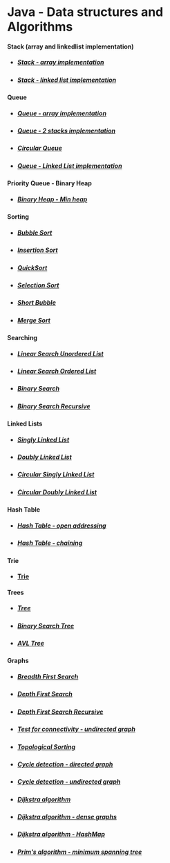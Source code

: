 # Java - Data structures and Algorithms 

#### Stack (array and linkedlist implementation)


- ##### [Stack - array implementation](https://github.com/ivanmmarkovic/Java-Data-Structures-and-Algorithms/tree/master/algorithms/src/main/java/ivanmarkovic/algorithms/stack/arrayimplementation)

- ##### [Stack - linked list implementation](https://github.com/ivanmmarkovic/Java-Data-Structures-and-Algorithms/tree/master/algorithms/src/main/java/ivanmarkovic/algorithms/stack/linkedlistimplementation)

#### Queue

- ##### [Queue - array implementation](https://github.com/ivanmmarkovic/Java-Data-Structures-and-Algorithms/tree/master/algorithms/src/main/java/ivanmarkovic/algorithms/queue/arrayimplementation)

- ##### [Queue - 2 stacks implementation](https://github.com/ivanmmarkovic/Java-Data-Structures-and-Algorithms/tree/master/algorithms/src/main/java/ivanmarkovic/algorithms/queue/stacksimplementation)

- ##### [Circular Queue](https://github.com/ivanmmarkovic/Java-Data-Structures-and-Algorithms/tree/master/algorithms/src/main/java/ivanmarkovic/algorithms/queue/circularqueue)

- ##### [Queue - Linked List implementation](https://github.com/ivanmmarkovic/Java-Data-Structures-and-Algorithms/tree/master/algorithms/src/main/java/ivanmarkovic/algorithms/queue/linkedlistimplementation)

#### Priority Queue - Binary Heap

- ##### [Binary Heap - Min heap](https://github.com/ivanmmarkovic/Java-Data-Structures-and-Algorithms/tree/master/algorithms/src/main/java/ivanmarkovic/algorithms/binaryheap)

#### Sorting

- ##### [Bubble Sort](https://github.com/ivanmmarkovic/Java-Data-Structures-and-Algorithms/blob/master/algorithms/src/main/java/ivanmarkovic/algorithms/sorting/BubbleSort.java)

- ##### [Insertion Sort](https://github.com/ivanmmarkovic/Java-Data-Structures-and-Algorithms/blob/master/algorithms/src/main/java/ivanmarkovic/algorithms/sorting/InsertionSort.java)

- ##### [QuickSort](https://github.com/ivanmmarkovic/Java-Data-Structures-and-Algorithms/blob/master/algorithms/src/main/java/ivanmarkovic/algorithms/sorting/QuickSort.java)

- ##### [Selection Sort](https://github.com/ivanmmarkovic/Java-Data-Structures-and-Algorithms/blob/master/algorithms/src/main/java/ivanmarkovic/algorithms/sorting/SelectionSort.java)

- ##### [Short Bubble](https://github.com/ivanmmarkovic/Java-Data-Structures-and-Algorithms/blob/master/algorithms/src/main/java/ivanmarkovic/algorithms/sorting/ShortBubble.java)

- ##### [Merge Sort](https://github.com/ivanmmarkovic/Java-Data-Structures-and-Algorithms/blob/master/algorithms/src/main/java/ivanmarkovic/algorithms/sorting/MergeSort.java)

#### Searching

- ##### [Linear Search Unordered List](https://github.com/ivanmmarkovic/Java-Data-Structures-and-Algorithms/blob/master/algorithms/src/main/java/ivanmarkovic/algorithms/searching/LinearSearchUnorderedList.java)

- ##### [Linear Search Ordered List](https://github.com/ivanmmarkovic/Java-Data-Structures-and-Algorithms/blob/master/algorithms/src/main/java/ivanmarkovic/algorithms/searching/LinearSearchOrderedList.java)

- ##### [Binary Search](https://github.com/ivanmmarkovic/Java-Data-Structures-and-Algorithms/blob/master/algorithms/src/main/java/ivanmarkovic/algorithms/searching/BinarySearch.java)

- ##### [Binary Search Recursive](https://github.com/ivanmmarkovic/Java-Data-Structures-and-Algorithms/blob/master/algorithms/src/main/java/ivanmarkovic/algorithms/searching/BinarySearchRecursive.java)

#### Linked Lists 

- ##### [Singly Linked List](https://github.com/ivanmmarkovic/Java-Data-Structures-and-Algorithms/tree/master/algorithms/src/main/java/ivanmarkovic/algorithms/linkedlists/singlylinkedlists)

- ##### [Doubly Linked List](https://github.com/ivanmmarkovic/Java-Data-Structures-and-Algorithms/tree/master/algorithms/src/main/java/ivanmarkovic/algorithms/linkedlists/doublylinkedlist)

- ##### [Circular Singly Linked List](https://github.com/ivanmmarkovic/Java-Data-Structures-and-Algorithms/tree/master/algorithms/src/main/java/ivanmarkovic/algorithms/linkedlists/circularsinglylinkedlist)

- ##### [Circular Doubly Linked List](https://github.com/ivanmmarkovic/Java-Data-Structures-and-Algorithms/tree/master/algorithms/src/main/java/ivanmarkovic/algorithms/linkedlists/circulardoublylinkedlist)

#### Hash Table

- ##### [Hash Table - open addressing](https://github.com/ivanmmarkovic/Java-Data-Structures-and-Algorithms/tree/master/algorithms/src/main/java/ivanmarkovic/algorithms/hashtable/openaddressing)

- ##### [Hash Table - chaining](https://github.com/ivanmmarkovic/Java-Data-Structures-and-Algorithms/tree/master/algorithms/src/main/java/ivanmarkovic/algorithms/hashtable/chaining)

#### Trie

- #### [Trie](https://github.com/ivanmmarkovic/Java-Data-Structures-and-Algorithms/tree/master/algorithms/src/main/java/ivanmarkovic/algorithms/trie)

#### Trees

- ##### [Tree](https://github.com/ivanmmarkovic/Java-Data-Structures-and-Algorithms/tree/master/algorithms/src/main/java/ivanmarkovic/algorithms/trees/tree)

- ##### [Binary Search Tree](https://github.com/ivanmmarkovic/Java-Data-Structures-and-Algorithms/tree/master/algorithms/src/main/java/ivanmarkovic/algorithms/trees/binarysearchtree)

- ##### [AVL Tree](https://github.com/ivanmmarkovic/Java-Data-Structures-and-Algorithms/tree/master/algorithms/src/main/java/ivanmarkovic/algorithms/trees/avltree)

#### Graphs

- ##### [Breadth First Search](https://github.com/ivanmmarkovic/Java-Data-Structures-and-Algorithms/tree/master/algorithms/src/main/java/ivanmarkovic/algorithms/graphs/breadthfirstsearch)

- ##### [Depth First Search](https://github.com/ivanmmarkovic/Java-Data-Structures-and-Algorithms/tree/master/algorithms/src/main/java/ivanmarkovic/algorithms/graphs/depthfirstsearch)

- ##### [Depth First Search Recursive](https://github.com/ivanmmarkovic/Java-Data-Structures-and-Algorithms/tree/master/algorithms/src/main/java/ivanmarkovic/algorithms/graphs/depthfirstsearchrecursive)

- ##### [Test for connectivity - undirected graph](https://github.com/ivanmmarkovic/Java-Data-Structures-and-Algorithms/tree/master/algorithms/src/main/java/ivanmarkovic/algorithms/graphs/connectivity/undirectedgraphs)

- ##### [Topological Sorting](https://github.com/ivanmmarkovic/Java-Data-Structures-and-Algorithms/tree/master/algorithms/src/main/java/ivanmarkovic/algorithms/graphs/topologicalsorting)

- ##### [Cycle detection - directed graph](https://github.com/ivanmmarkovic/Java-Data-Structures-and-Algorithms/tree/master/algorithms/src/main/java/ivanmarkovic/algorithms/graphs/cycledetection/directedgraph)

- ##### [Cycle detection - undirected graph](https://github.com/ivanmmarkovic/Java-Data-Structures-and-Algorithms/tree/master/algorithms/src/main/java/ivanmarkovic/algorithms/graphs/cycledetection/undirectedgraph)

- ##### [Dijkstra algorithm](https://github.com/ivanmmarkovic/Java-Data-Structures-and-Algorithms/tree/master/algorithms/src/main/java/ivanmarkovic/algorithms/graphs/dijkstra)

- ##### [Dijkstra algorithm - dense graphs](https://github.com/ivanmmarkovic/Java-Data-Structures-and-Algorithms/tree/master/algorithms/src/main/java/ivanmarkovic/algorithms/graphs/dijkstradensegraph)

- ##### [Dijkstra algorithm - HashMap](https://github.com/ivanmmarkovic/Java-Data-Structures-and-Algorithms/tree/master/algorithms/src/main/java/ivanmarkovic/algorithms/graphs/dijkstrahashmap)

- ##### [Prim's algorithm - minimum spanning tree](https://github.com/ivanmmarkovic/Java-Data-Structures-and-Algorithms/tree/master/algorithms/src/main/java/ivanmarkovic/algorithms/graphs/prim)

